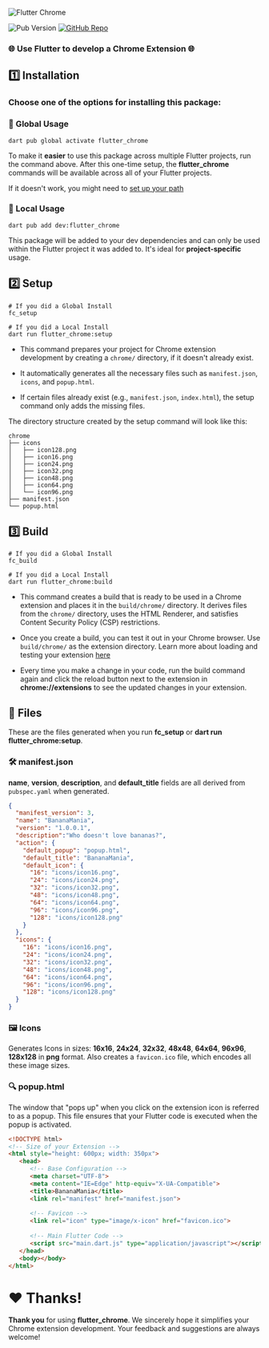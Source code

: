 ![Flutter Chrome](https://firebasestorage.googleapis.com/v0/b/monkey-make-pub.appspot.com/o/Flutter%20Chrome.png?alt=media&token=acdf17f6-bf4a-4023-90a1-a8b116b36cce) 

![Pub Version](https://img.shields.io/pub/v/flutter_chrome) [![GitHub Repo](https://img.shields.io/badge/GitHub-Repo-blue?logo=github)](https://github.com/monkey-make-banana/flutter_chrome)


### 🌐 Use Flutter to develop a Chrome Extension 🌐


## 1️⃣ Installation 

### Choose one of the options for installing this package:

### 🚀 Global Usage

```shell
dart pub global activate flutter_chrome
```
To make it **easier** to use this package across multiple Flutter projects, run the command above. After this one-time setup, the **flutter_chrome** commands will be available across all of your Flutter projects. 

If it doesn't work, you might need to [set up your path](https://dart.dev/tools/pub/cmd/pub-global#running-a-script-from-your-path)

### 📍 Local Usage

```shell
dart pub add dev:flutter_chrome
```
This package will be added to your dev dependencies and can only be used within the Flutter project it was added to. It's ideal for **project-specific** usage.


## 2️⃣ Setup

```shell
# If you did a Global Install
fc_setup

# If you did a Local Install
dart run flutter_chrome:setup
```

- This command prepares your project for Chrome extension development by creating a `chrome/` directory, if it doesn't already exist.
- It automatically generates all the necessary files such as `manifest.json`, `icons`, and `popup.html`.

- If certain files already exist (e.g., `manifest.json`, `index.html`), the setup command only adds the missing files.

The directory structure created by the setup command will look like this:

```shell
chrome
├── icons
│   ├── icon128.png
│   ├── icon16.png
│   ├── icon24.png
│   ├── icon32.png
│   ├── icon48.png
│   ├── icon64.png
│   └── icon96.png
├── manifest.json
└── popup.html
```

## 3️⃣ Build

```shell
# If you did a Global Install
fc_build

# If you did a Local Install 
dart run flutter_chrome:build
```

- This command creates a build that is ready to be used in a Chrome extension and places it in the `build/chrome/` directory. It derives files from the `chrome/` directory, uses the HTML Renderer, and satisfies Content Security Policy (CSP) restrictions.

- Once you create a build, you can test it out in your Chrome browser. Use `build/chrome/` as the extension directory. Learn more about loading and testing your extension [here](https://developer.chrome.com/docs/extensions/mv3/getstarted/development-basics/#load-unpacked)

- Every time you make a change in your code, run the build command again and click the reload button next to the extension in **chrome://extensions** to see the updated changes in your extension.


## 📂 Files

These are the files generated when you run **fc_setup** or **dart run flutter_chrome:setup**.

### 🛠️ manifest.json

**name**, **version**, **description**, and **default_title** fields are all derived from `pubspec.yaml` when generated.

```json
{
  "manifest_version": 3,
  "name": "BananaMania",
  "version": "1.0.0.1",
  "description":"Who doesn't love bananas?",
  "action": {
    "default_popup": "popup.html",
    "default_title": "BananaMania",
    "default_icon": {
      "16": "icons/icon16.png",
      "24": "icons/icon24.png",
      "32": "icons/icon32.png",
      "48": "icons/icon48.png",
      "64": "icons/icon64.png",
      "96": "icons/icon96.png",
      "128": "icons/icon128.png"
    }
  },
  "icons": {
    "16": "icons/icon16.png",
    "24": "icons/icon24.png",
    "32": "icons/icon32.png",
    "48": "icons/icon48.png",
    "64": "icons/icon64.png",
    "96": "icons/icon96.png",
    "128": "icons/icon128.png"
  }
}
```

### 🖼️ Icons 

Generates Icons in sizes: **16x16**, **24x24**, **32x32**, **48x48**, **64x64**, **96x96**, **128x128** in **png** format. Also creates a `favicon.ico` file, which encodes all these image sizes.

### 🔍 popup.html

The window that "pops up" when you click on the extension icon is referred to as a popup. This file ensures that your Flutter code is executed when the popup is activated.

```html
<!DOCTYPE html>
<!-- Size of your Extension -->
<html style="height: 600px; width: 350px">
   <head>
      <!-- Base Configuration -->
      <meta charset="UTF-8">
      <meta content="IE=Edge" http-equiv="X-UA-Compatible">
      <title>BananaMania</title>
      <link rel="manifest" href="manifest.json">
      
      <!-- Favicon -->
      <link rel="icon" type="image/x-icon" href="favicon.ico">
      
      <!-- Main Flutter Code -->
      <script src="main.dart.js" type="application/javascript"></script>
   </head>
   <body></body>
</html>
```

# ❤️ Thanks!

**Thank you** for using **flutter_chrome**. We sincerely hope it simplifies your Chrome extension development. Your feedback and suggestions are always welcome!